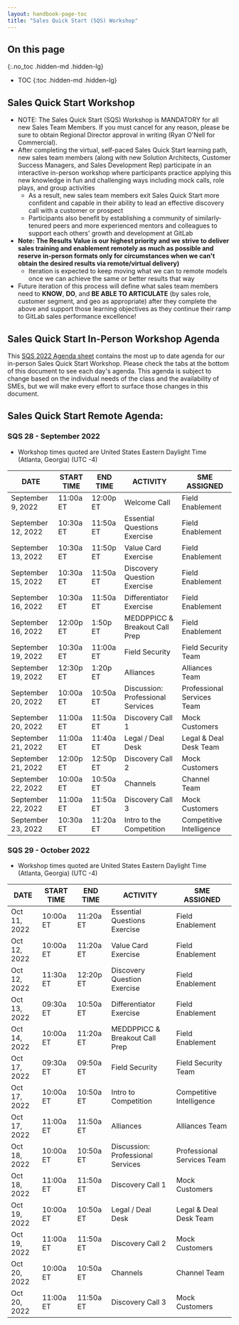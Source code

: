 ```yaml
---
layout: handbook-page-toc
title: "Sales Quick Start (SQS) Workshop"
---
```


## On this page
{:.no_toc .hidden-md .hidden-lg}

- TOC
{:toc .hidden-md .hidden-lg}

## Sales Quick Start Workshop
*  NOTE: The Sales Quick Start (SQS) Workshop is MANDATORY for all new Sales Team Members. If you must cancel for any reason, please be sure to obtain Regional Director approval in writing (Ryan O'Nell for Commercial).
*  After completing the virtual, self-paced Sales Quick Start learning path, new sales team members (along with new Solution Architects, Customer Success Managers, and Sales Development Rep) participate in an interactive in-person workshop where participants practice applying this new knowledge in fun and challenging ways including mock calls, role plays, and group activities
   - As a result, new sales team members exit Sales Quick Start more confident and capable in their ability to lead an effective discovery call with a customer or prospect
   - Participants also benefit by establishing a community of similarly-tenured peers and more experienced mentors and colleagues to support each others' growth and development at GitLab
*  **Note: The Results Value is our highest priority and we strive to deliver sales training and enablement remotely as much as possible and reserve in-person formats only for circumstances when we can't obtain the desired results via remote/virtual delivery)**
   - Iteration is expected to keep moving what we can to remote models once we can achieve the same or better results that way
*  Future iteration of this process will define what sales team members need to **KNOW**, **DO**, and **BE ABLE TO ARTICULATE** (by sales role, customer segment, and geo as appropriate) after they complete the above and support those learning objectives as they continue their ramp to GitLab sales performance excellence!

## Sales Quick Start In-Person Workshop Agenda

This [SQS 2022 Agenda sheet](https://docs.google.com/spreadsheets/d/1f64fZCKbrz7JEydEIkUeGZ16nQuLxNgD6RXEM2zEgws/edit?usp=sharing) contains the most up to date agenda for our in-person Sales Quick Start Workshop. Please check the tabs at the bottom of this document to see each day's agenda. This agenda is subject to change based on the individual needs of the class and the availability of SMEs, but we will make every effort to surface those changes in this document.


## Sales Quick Start Remote Agenda:



### SQS 28 - September 2022

* Workshop times quoted are United States Eastern Daylight Time (Atlanta, Georgia) (UTC -4)

| DATE | START TIME | END TIME | ACTIVITY | SME ASSIGNED |
| ------ | ------ | ------ | ------ | ------ |
|September 9, 2022 | 11:00a ET | 12:00p ET | Welcome Call | Field Enablement    |
|September 12, 2022 | 10:30a ET | 11:50a ET | Essential Questions Exercise | Field Enablement   |
|September 13, 2022 | 10:30a ET | 11:50p ET | Value Card Exercise | Field Enablement  |
|September 15, 2022 | 10:30a ET | 11:50a ET | Discovery Question Exercise | Field Enablement   |
|September 16, 2022 | 10:30a ET | 11:50a ET | Differentiator Exercise | Field Enablement   |
|September 16, 2022 | 12:00p ET | 1:50p ET | MEDDPPICC & Breakout Call Prep | Field Enablement   |
|September 19, 2022 | 10:30a ET | 11:00a ET | Field Security |  Field Security Team   |
|September 19, 2022 | 12:30p ET | 1:20p ET | Alliances | Alliances Team  |
|September 20, 2022 | 10:00a ET | 10:50a ET | Discussion: Professional Services | Professional Services Team  |
|September 20, 2022 | 11:00a ET | 11:50a ET | Discovery Call 1 | Mock Customers  |
|September 21, 2022 | 11:00a ET | 11:40a ET | Legal / Deal Desk | Legal & Deal Desk Team  |
|September 21, 2022 | 12:00p ET | 12:50p ET | Discovery Call 2 | Mock Customers |
|September 22, 2022 | 10:00a ET | 10:50a ET | Channels |  Channel Team   |
|September 22, 2022 | 11:00a ET | 11:50a ET | Discovery Call 3 | Mock Customers |
|September 23, 2022 | 10:30a ET | 11:20a ET | Intro to the Competition | Competitive Intelligence |

### SQS 29 - October 2022

* Workshop times quoted are United States Eastern Daylight Time (Atlanta, Georgia) (UTC -4)

| DATE | START TIME | END TIME | ACTIVITY | SME ASSIGNED |
| ------ | ------ | ------ | ------ | ------ |
| Oct 11, 2022 | 10:00a ET | 11:20a ET | Essential Questions Exercise | Field Enablement  |
| Oct 12, 2022 | 10:00a ET | 11:20a ET | Value Card Exercise | Field Enablement |
| Oct 12, 2022 | 11:30a ET | 12:20p ET | Discovery Question Exercise | Field Enablement  |
| Oct 13, 2022 | 09:30a ET | 10:50a ET | Differentiator Exercise | Field Enablement  |
| Oct 14, 2022 | 10:00a ET | 11:20a ET | MEDDPPICC & Breakout Call Prep | Field Enablement  |
| Oct 17, 2022 | 09:30a ET | 09:50a ET | Field Security | Field Security Team   |
| Oct 17, 2022 | 10:00a ET | 10:50a ET | Intro to Competition | Competitive Intelligence  |
| Oct 17, 2022 | 11:00a ET | 11:50a ET | Alliances | Alliances Team  |
| Oct 18, 2022 | 10:00a ET | 10:50a ET  | Discussion: Professional Services | Professional Services Team  |
| Oct 18, 2022 | 11:00a ET | 11:50a ET | Discovery Call 1 | Mock Customers  |
| Oct 19, 2022 | 10:00a ET | 10:50a ET  | Legal / Deal Desk | Legal & Deal Desk Team  |
| Oct 19, 2022 | 11:00a ET | 11:50a ET | Discovery Call 2 | Mock Customers |
| Oct 20, 2022 | 10:00a ET | 10:50a ET | Channels |  Channel Team  |
| Oct 20, 2022 | 11:00a ET | 11:50a ET | Discovery Call 3 | Mock Customers |


